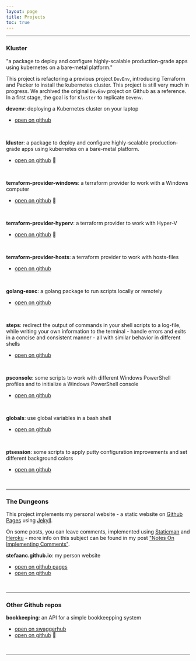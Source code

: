 ```yaml
---
layout: page
title: Projects
toc: true
---
```


---

### Kluster

"a package to deploy and configure highly-scalable production-grade apps using kubernetes on a bare-metal platform."

This project is refactoring a previous project `DevEnv`, introducing Terraform and Packer to install the kubernetes cluster.  This project is still very much in progress.  We archived the original `DevEnv` project on Github as a reference.  In a first stage, the goal is for `Kluster` to replicate `Devenv`.
  

**devenv**: deploying a Kubernetes cluster on your laptop
  - [open on github](https://github.com/stefaanc/devenv)  
  <br/>  
    
**kluster**: a package to deploy and configure highly-scalable production-grade apps using kubernetes on a bare-metal platform.
  - [open on github](https://github.com/stefaanc/kluster)  :construction:  
  <br/>  

**terraform-provider-windows**: a terraform provider to work with a Windows computer
  - [open on github](https://github.com/stefaanc/terraform-provider-windows)  :construction:  
  <br/>  

**terraform-provider-hyperv**: a terraform provider to work with Hyper-V
  - [open on github](https://github.com/stefaanc/terraform-provider-hyperv)  :construction:  
  <br/>  

**terraform-provider-hosts**: a terraform provider to work with hosts-files
  - [open on github](https://github.com/stefaanc/terraform-provider-hosts)  
  <br/>  

**golang-exec**: a golang package to run scripts locally or remotely
  - [open on github](https://github.com/stefaanc/golang-exec)  
  <br/>  

**steps**: redirect the output of commands in your shell scripts to a log-file, while writing your own information to the terminal - handle errors and exits in a concise and consistent manner - all with similar behavior in different shells
  - [open on github](https://github.com/stefaanc/steps)  
  <br/>  

**psconsole**: some scripts to work with different Windows PowerShell profiles and to initialize a Windows PowerShell console
  - [open on github](https://github.com/stefaanc/psconsole)  
  <br/>  

**globals**: use global variables in a bash shell
  - [open on github](https://github.com/stefaanc/globals)  
  <br/>  

**ptsession**: some scripts to apply putty configuration improvements and set different background colors
  - [open on github](https://github.com/stefaanc/ptsession)  
  <br/>  

---

### The Dungeons

This project implements my personal website - a static website on [Github Pages](https://pages.github.com/) using [Jekyll](https://jekyllrb.com/).  

On some posts, you can leave comments, implemented using [Staticman](https://staticman.net/) and [Heroku](https://www.heroku.com/home) - more info on this subject can be found in my post ["Notes On Implementing Comments"](https://stefaanc.github.io/2020/03/01/notes-on-implementing-comments.html).  

**stefaanc.github.io**: my person website
  - [open on github pages](https://stefaanc.github.io)  
  - [open on github](https://github.com/stefaanc/stefaanc.github.io)  
  <br/>

---

### Other Github repos

**bookkeeping**: an API for a simple bookkeepping system
  - [open on swaggerhub](https://app.swaggerhub.com/apis/stefaanc/bookkeeping/v1)  
  - [open on github](https://github.com/stefaanc/bookkeeping)  :construction:  
  <br/>  

---